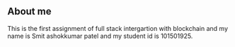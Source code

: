 ## About me

This is the first assignment of full stack intergartion with blockchain and my name is Smit ashokkumar patel and my student id is 101501925.